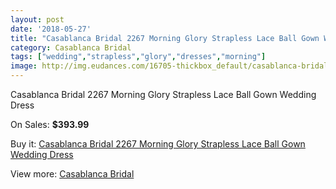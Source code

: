 ```yaml
---
layout: post
date: '2018-05-27'
title: "Casablanca Bridal 2267 Morning Glory Strapless Lace Ball Gown Wedding Dress"
category: Casablanca Bridal
tags: ["wedding","strapless","glory","dresses","morning"]
image: http://img.eudances.com/16705-thickbox_default/casablanca-bridal-2267-morning-glory-strapless-lace-ball-gown-wedding-dress.jpg
---
```

Casablanca Bridal 2267 Morning Glory Strapless Lace Ball Gown Wedding Dress

On Sales: **$393.99**
<a href="https://www.eudances.com/en/casablanca-bridal/4908-casablanca-bridal-2267-morning-glory-strapless-lace-ball-gown-wedding-dress.html"><amp-img layout="responsive" width="600" height="600" src="//img.eudances.com/16705-thickbox_default/casablanca-bridal-2267-morning-glory-strapless-lace-ball-gown-wedding-dress.jpg" alt="Casablanca Bridal 2267 Morning Glory Strapless Lace Ball Gown Wedding Dress 0" /></a>
<a href="https://www.eudances.com/en/casablanca-bridal/4908-casablanca-bridal-2267-morning-glory-strapless-lace-ball-gown-wedding-dress.html"><amp-img layout="responsive" width="600" height="600" src="//img.eudances.com/16708-thickbox_default/casablanca-bridal-2267-morning-glory-strapless-lace-ball-gown-wedding-dress.jpg" alt="Casablanca Bridal 2267 Morning Glory Strapless Lace Ball Gown Wedding Dress 1" /></a>
<a href="https://www.eudances.com/en/casablanca-bridal/4908-casablanca-bridal-2267-morning-glory-strapless-lace-ball-gown-wedding-dress.html"><amp-img layout="responsive" width="600" height="600" src="//img.eudances.com/16707-thickbox_default/casablanca-bridal-2267-morning-glory-strapless-lace-ball-gown-wedding-dress.jpg" alt="Casablanca Bridal 2267 Morning Glory Strapless Lace Ball Gown Wedding Dress 2" /></a>
<a href="https://www.eudances.com/en/casablanca-bridal/4908-casablanca-bridal-2267-morning-glory-strapless-lace-ball-gown-wedding-dress.html"><amp-img layout="responsive" width="600" height="600" src="//img.eudances.com/16706-thickbox_default/casablanca-bridal-2267-morning-glory-strapless-lace-ball-gown-wedding-dress.jpg" alt="Casablanca Bridal 2267 Morning Glory Strapless Lace Ball Gown Wedding Dress 3" /></a>

Buy it: [Casablanca Bridal 2267 Morning Glory Strapless Lace Ball Gown Wedding Dress](https://www.eudances.com/en/casablanca-bridal/4908-casablanca-bridal-2267-morning-glory-strapless-lace-ball-gown-wedding-dress.html "Casablanca Bridal 2267 Morning Glory Strapless Lace Ball Gown Wedding Dress")

View more: [Casablanca Bridal](https://www.eudances.com/en/4-casablanca-bridal "Casablanca Bridal")
